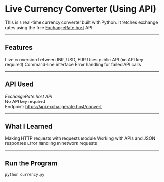 #  Live Currency Converter (Using API)

This is a real-time currency converter built with Python. It fetches exchange rates using the free [ExchangeRate.host](https://exchangerate.host/#/) API.

---

##  Features

Live conversion between INR, USD, EUR
Uses public API (no API key required)
Command-line interface
Error handling for failed API calls

---

##  API Used

*ExchangeRate.host API*  
No API key required  
Endpoint: https://api.exchangerate.host/convert

---

##  What I Learned

Making HTTP requests with requests module
Working with APIs and JSON responses
Error handling in network requests

---

##  Run the Program

```bash
python currency.py
